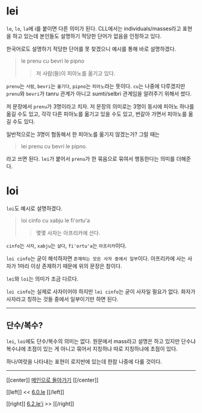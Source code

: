 # lei

`le`, `lo`, `la`에 i를 붙이면 다른 의미가 된다. CLL에서는 individuals/masses라고 표현을 하고 있는데 본인들도 설명하기 적당한 단어가 없음을 인정하고 있다.

한국어로도 설명하기 적당한 단어를 못 찾겠으니 예시를 통해 바로 설명하겠다.

> le prenu cu bevri le pipno
>> 저 사람(들)이 피아노를 옮기고 있다.

`prenu`는 `사람`, `bevri`는 `옮기다`, `pipno`는 `피아노`라는 뜻이다.
`cu`는 나중에 다루겠지만 `prenu`와 `bevri`가 tanru 관계가 아니고 sumti/selbri 관계임을 알려주기 위해서 썼다.

저 문장에서 `prenu`가 3명이라고 치자. 저 문장의 의미로는 3명이 동시에 피아노 하나를 옮길 수도 있고, 각각 다른 피아노를 옮기고 있을 수도 있고, 번갈아 가면서 피아노를 옮길 수도 있다.

일반적으로는 3명이 협동해서 한 피아노를 옮기지 않겠는가? 그럴 때는

> lei prenu cu bevri le pipno.

라고 쓰면 된다. `lei`가 붙어서 `prenu`가 한 묶음으로 묶여서 행동한다는 의미를 더해준다.


# loi

`loi`도 예시로 설명하겠다.

> loi cinfo cu xabju le fi'ortu'a
>> 몇몇 사자는 아프리카에 산다.

`cinfo`는 `사자`, `xabju`는 `살다`, `fi'ortu'a`는 `아프리카`이다.

`loi cinfo`는 굳이 해석하자면 `존재하는 모든 사자 중에서 일부`이다.
아프리카에 사는 사자가 1마리 이상 존재하기 때문에 위의 문장은 참이다.

`lei`와 `loi`는 의미가 조금 다르다.

`loi cinfo`는 실제로 사자이어야 하지만 `lei cinfo`는 굳이 사자일 필요가 없다. 화자가 사자라고 칭하는 것들 중에서 일부이기만 하면 된다.


---

## 단수/복수?

`lei`, `loi`에도 단수/복수의 의미는 없다. 원문에서 mass라고 설명은 하고 있지만 단수냐 복수냐에 초점이 있는 게 아니고 묶어서 지칭하냐 따로 지칭하냐에 초점이 있다.

하나/여럿을 나타내는 표현이 로지반에 있는데 한참 나중에 다룰 것이다.

---

[[center]]
[메인으로 돌아가기](index.html)
[[/center]]

[[left]]
<< [6.0.le](06_00_le.html)
[[/left]]

[[right]]
[6.2.le'i](06_02_le'i.html) >>
[[/right]]